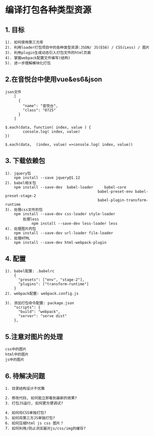 # 编译打包各种类型资源
## 1. 目标
	1). 如何使用第三方库 
    2). 利用loader打包项目中的各种类型资源:JSON/ JS(ES6) / CSS(Less) / 图片  
    3). 利用plugin生成动态引入打包文件的html页面
    4). 掌握webpack配置文件编写(结构)
    5). 进一步理解模块化打包
    

## 2.在音悦台中使用vue&es6&json
	json文件
		[
		  {
		    "name": "音悦台",
		    "class": "0725"
		  }
		]
	
	$.each(data, function( index, value ) {
			console.log( index, value)
	})
	
	$.each(data,  (index, value) =>console.log( index, value))
	
    
## 3. 下载依赖包
    1). jquery包
        npm install --save jquery@1.12
    2). babel相关包
        npm install --save-dev  babel-loader     babel-core  
        									  babel-preset-env babel-preset-stage-2 
        									  babel-plugin-transform-runtime
    3). 处理css文件的包
        npm install --save-dev css-loader style-loader
        	处理less
        		npm install --save-dev less-loader less
    4). 处理图片的包
        npm install --save-dev url-loader file-loader
    5). 处理HTML
        npm install --save-dev html-webpack-plugin
        
## 4. 配置
    1). babel配置: .babelrc
        {
          "presets": ["env", "stage-2"],
          "plugins": ["transform-runtime"]
        } 
    2). webpack配置: webpack.config.js
        
    3). 添加打包命令配置: package.json
        "scripts": {
          "build": "webpack",
          "server": "serve dist"
        },
        
## 5.注意对图片的处理
	css中的图片
	html中的图片
	js中的图片

## 6. 待解决问题
	1. 目录结构设计不优雅
	
    2. 修改代码, 如何能立即看到最新的效果?
    3. 打包JS运行, 如何更方便调试?
    
    4. 如何将CSS单独打包?
    5. 如何将第三方JS单独打包?
    6. 如何压缩html js css 图片？
    7. 如何利用/防止浏览器对js/css/img的缓存?
